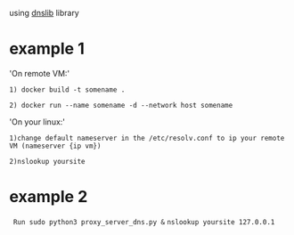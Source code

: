  using [dnslib](https://pypi.python.org/pypi/dnslib) library

# example 1

'On remote VM:'

    1) docker build -t somename .
   
    2) docker run --name somename -d --network host somename

'On your linux:'

    1)change default nameserver in the /etc/resolv.conf to ip your remote VM (nameserver {ip vm})
   
    2)nslookup yoursite
    
# example 2
   
   ` Run sudo python3 proxy_server_dns.py &`
   ` nslookup yoursite 127.0.0.1 `
   
